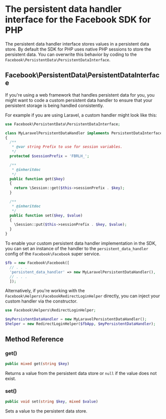 # The persistent data handler interface for the Facebook SDK for PHP

The persistent data handler interface stores values in a persistent data store. By default the SDK for PHP uses native PHP sessions to store the persistent data. You can overwrite this behavior by coding to the `Facebook\PersistentData\PersistentDataInterface`.

## Facebook\PersistentData\PersistentDataInterface

If you're using a web framework that handles persistent data for you, you might want to code a custom persistent data handler to ensure that your persistent storage is being handled consistently.

For example if you are using Laravel, a custom handler might look like this:

```php
use Facebook\PersistentData\PersistentDataInterface;

class MyLaravelPersistentDataHandler implements PersistentDataInterface
{
  /**
   * @var string Prefix to use for session variables.
   */
  protected $sessionPrefix = 'FBRLH_';

  /**
   * @inheritdoc
   */
  public function get($key)
  {
    return \Session::get($this->sessionPrefix . $key);
  }

  /**
   * @inheritdoc
   */
  public function set($key, $value)
  {
    \Session::put($this->sessionPrefix . $key, $value);
  }
}
```

To enable your custom persistent data handler implementation in the SDK, you can set an instance of the handler to the `persistent_data_handler` config of the `Facebook\Facebook` super service.

```php
$fb = new Facebook\Facebook([
  // . . .
  'persistent_data_handler' => new MyLaravelPersistentDataHandler(),
  // . . .
  ]);
```

Alternatively, if you're working with the `Facebook\Helpers\FacebookRedirectLoginHelper` directly, you can inject your custom handler via the constructor.

```php
use Facebook\Helpers\RedirectLoginHelper;

$myPersistentDataHandler = new MyLaravelPersistentDataHandler();
$helper = new RedirectLoginHelper($fbApp, $myPersistentDataHandler);
```

## Method Reference

### get()
```php
public mixed get(string $key)
```
Returns a value from the persistent data store or `null` if the value does not exist.

### set()
```php
public void set(string $key, mixed $value)
```
Sets a value to the persistent data store.
